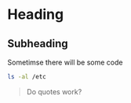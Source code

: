 # Heading

## Subheading

Sometimse there will be some code

```bash
ls -al /etc
```

> Do quotes work?
